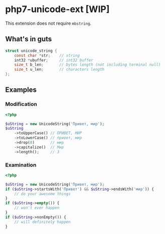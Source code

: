 # php7-unicode-ext [WIP]

This extension does not require `mbstring`.

## What's in guts

```c
struct unicode_string {
    const char *str;    // string
    int32 *ubuffer;     // int32 buffer
    size_t b_len;       // bytes length (not including terminal null)
    size_t u_len;       // characters length
};
```

## Examples
### Modification
```php
<?php

$uString = new UnicodeString('Привет, мир');
$uString
    ->toUpperCase() // ПРИВЕТ, МИР
    ->toLowerCase() // привет, мир
    ->drop(8)       // мир
    ->capitalize()  // Мир
    ->length();     // 3
```
### Examination
```php
<?php

$uString = new UnicodeString('Привет, мир');
if ($uString->startsWith('Привет') && $uString->endsWith('мир')) {
    // do your awesome things
}
if ($uString->empty()) {
    // won't ever happen
}
if ($uString->nonEmpty()) {
    // will definitely happen
}
```
